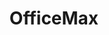 ---
title: "OfficeMax"
url: /san-juan/officemax-avenida-regimiento-65-de-infanteria/
shop: Schreibwaren
---